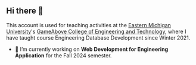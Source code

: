 ## Hi there 👋

This account is used for teaching activities at the [Eastern Michigan University](https://www.emich.edu/)'s
[GameAbove College of Engineering and Technology](https://www.emich.edu/cet/), where I have taught course
Engineering Database Development since Winter 2021.

- 🔭 I’m currently working on **Web Development for Engineering Application** for the Fall 2024 semester.
<!--
**cet351/cet351** is a ✨ _special_ ✨ repository because its `README.md` (this file) appears on your GitHub profile.

Here are some ideas to get you started:

- 🔭 I’m currently working on ...
- 🌱 I’m currently learning ...
- 👯 I’m looking to collaborate on ...
- 🤔 I’m looking for help with ...
- 💬 Ask me about ...
- 📫 How to reach me: ...
- 😄 Pronouns: ...
- ⚡ Fun fact: ...
-->
